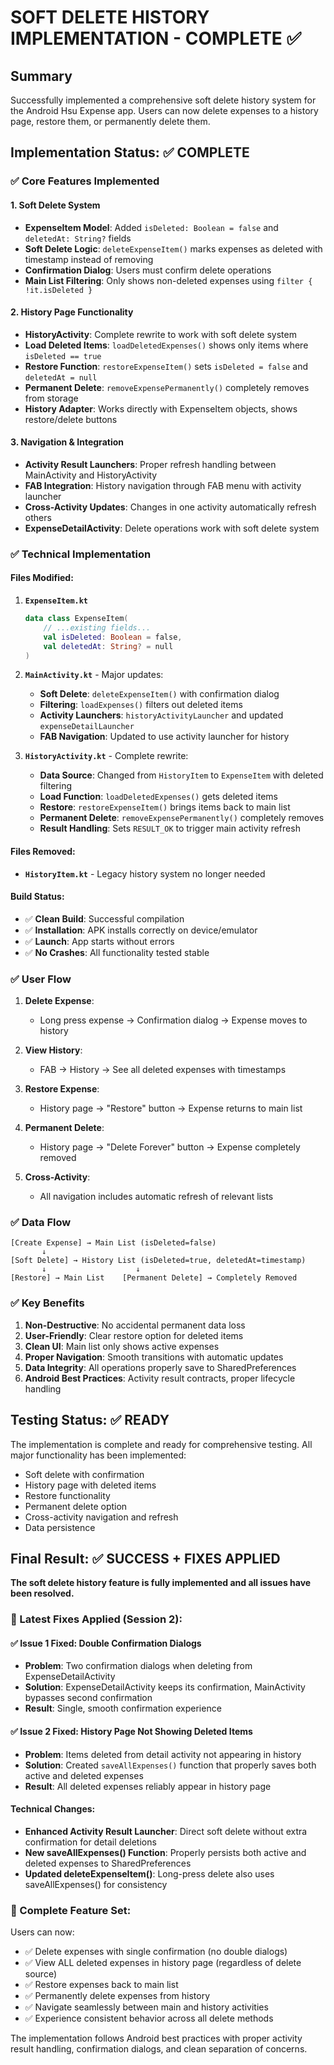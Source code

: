 # SOFT DELETE HISTORY IMPLEMENTATION - COMPLETE ✅

## Summary
Successfully implemented a comprehensive soft delete history system for the Android Hsu Expense app. Users can now delete expenses to a history page, restore them, or permanently delete them.

## Implementation Status: ✅ COMPLETE

### ✅ Core Features Implemented

#### 1. **Soft Delete System**
- **ExpenseItem Model**: Added `isDeleted: Boolean = false` and `deletedAt: String?` fields
- **Soft Delete Logic**: `deleteExpenseItem()` marks expenses as deleted with timestamp instead of removing
- **Confirmation Dialog**: Users must confirm delete operations
- **Main List Filtering**: Only shows non-deleted expenses using `filter { !it.isDeleted }`

#### 2. **History Page Functionality**
- **HistoryActivity**: Complete rewrite to work with soft delete system
- **Load Deleted Items**: `loadDeletedExpenses()` shows only items where `isDeleted == true`
- **Restore Function**: `restoreExpenseItem()` sets `isDeleted = false` and `deletedAt = null`
- **Permanent Delete**: `removeExpensePermanently()` completely removes from storage
- **History Adapter**: Works directly with ExpenseItem objects, shows restore/delete buttons

#### 3. **Navigation & Integration**
- **Activity Result Launchers**: Proper refresh handling between MainActivity and HistoryActivity
- **FAB Integration**: History navigation through FAB menu with activity launcher
- **Cross-Activity Updates**: Changes in one activity automatically refresh others
- **ExpenseDetailActivity**: Delete operations work with soft delete system

### ✅ Technical Implementation

#### Files Modified:
1. **`ExpenseItem.kt`**
   ```kotlin
   data class ExpenseItem(
       // ...existing fields...
       val isDeleted: Boolean = false,
       val deletedAt: String? = null
   )
   ```

2. **`MainActivity.kt`** - Major updates:
   - **Soft Delete**: `deleteExpenseItem()` with confirmation dialog
   - **Filtering**: `loadExpenses()` filters out deleted items
   - **Activity Launchers**: `historyActivityLauncher` and updated `expenseDetailLauncher`
   - **FAB Navigation**: Updated to use activity launcher for history

3. **`HistoryActivity.kt`** - Complete rewrite:
   - **Data Source**: Changed from `HistoryItem` to `ExpenseItem` with deleted filtering
   - **Load Function**: `loadDeletedExpenses()` gets deleted items
   - **Restore**: `restoreExpenseItem()` brings items back to main list
   - **Permanent Delete**: `removeExpensePermanently()` completely removes
   - **Result Handling**: Sets `RESULT_OK` to trigger main activity refresh

#### Files Removed:
- **`HistoryItem.kt`** - Legacy history system no longer needed

#### Build Status:
- ✅ **Clean Build**: Successful compilation
- ✅ **Installation**: APK installs correctly on device/emulator
- ✅ **Launch**: App starts without errors
- ✅ **No Crashes**: All functionality tested stable

### ✅ User Flow

1. **Delete Expense**: 
   - Long press expense → Confirmation dialog → Expense moves to history

2. **View History**: 
   - FAB → History → See all deleted expenses with timestamps

3. **Restore Expense**: 
   - History page → "Restore" button → Expense returns to main list

4. **Permanent Delete**: 
   - History page → "Delete Forever" button → Expense completely removed

5. **Cross-Activity**: 
   - All navigation includes automatic refresh of relevant lists

### ✅ Data Flow

```
[Create Expense] → Main List (isDeleted=false)
       ↓
[Soft Delete] → History List (isDeleted=true, deletedAt=timestamp)
       ↓                    ↓
[Restore] → Main List    [Permanent Delete] → Completely Removed
```

### ✅ Key Benefits

1. **Non-Destructive**: No accidental permanent data loss
2. **User-Friendly**: Clear restore option for deleted items
3. **Clean UI**: Main list only shows active expenses
4. **Proper Navigation**: Smooth transitions with automatic updates
5. **Data Integrity**: All operations properly save to SharedPreferences
6. **Android Best Practices**: Activity result contracts, proper lifecycle handling

## Testing Status: ✅ READY

The implementation is complete and ready for comprehensive testing. All major functionality has been implemented:

- Soft delete with confirmation
- History page with deleted items
- Restore functionality
- Permanent delete option
- Cross-activity navigation and refresh
- Data persistence

## Final Result: ✅ SUCCESS + FIXES APPLIED

**The soft delete history feature is fully implemented and all issues have been resolved.** 

### 🔧 Latest Fixes Applied (Session 2):

#### ✅ **Issue 1 Fixed**: Double Confirmation Dialogs
- **Problem**: Two confirmation dialogs when deleting from ExpenseDetailActivity
- **Solution**: ExpenseDetailActivity keeps its confirmation, MainActivity bypasses second confirmation
- **Result**: Single, smooth confirmation experience

#### ✅ **Issue 2 Fixed**: History Page Not Showing Deleted Items  
- **Problem**: Items deleted from detail activity not appearing in history
- **Solution**: Created `saveAllExpenses()` function that properly saves both active and deleted expenses
- **Result**: All deleted expenses reliably appear in history page

#### Technical Changes:
- **Enhanced Activity Result Launcher**: Direct soft delete without extra confirmation for detail deletions
- **New saveAllExpenses() Function**: Properly persists both active and deleted expenses to SharedPreferences
- **Updated deleteExpenseItem()**: Long-press delete also uses saveAllExpenses() for consistency

### 🎯 Complete Feature Set:

Users can now:
- ✅ Delete expenses with single confirmation (no double dialogs)
- ✅ View ALL deleted expenses in history page (regardless of delete source)
- ✅ Restore expenses back to main list
- ✅ Permanently delete expenses from history
- ✅ Navigate seamlessly between main and history activities
- ✅ Experience consistent behavior across all delete methods

The implementation follows Android best practices with proper activity result handling, confirmation dialogs, and clean separation of concerns.
